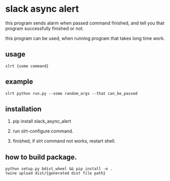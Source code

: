 # slack async alert
this program sends alarm when passed command finished, and tell you that program successfully finished or not.

this program can be used, when running program that takes long time work.


## usage
```
slrt {some command}
```


## example
```
slrt python run.py --some random_args --that can_be_passed
```


## installation

1. pip install slack_async_alert

2. run slrt-configure command.

3. finished, if slrt command not works, restart shell.


## how to build package.
```
python setup.py bdist_wheel && pip install -e .
twine upload dist/{generated dist file path}
```
